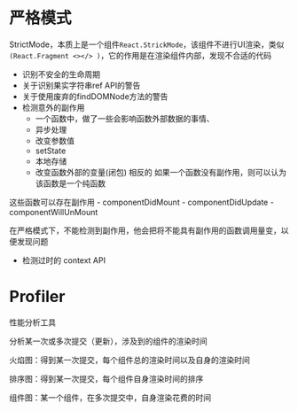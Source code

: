 # 严格模式

StrictMode，本质上是一个组件```React.StrickMode```，该组件不进行UI渲染，类似```(React.Fragment <></> )```，它的作用是在渲染组件内部，发现不合适的代码

- 识别不安全的生命周期
- 关于识别果实字符串ref API的警告
- 关于使用废弃的findDOMNode方法的警告
- 检测意外的副作用
    - 一个函数中，做了一些会影响函数外部数据的事情、
    - 异步处理
    - 改变参数值
    - setState
    - 本地存储
    - 改变函数外部的变量(闭包)
相反的 如果一个函数没有副作用，则可以认为该函数是一个纯函数

这些函数可以存在副作用
    - componentDidMount
    - componentDidUpdate
    - componentWillUnMount

在严格模式下，不能检测到副作用，他会把将不能具有副作用的函数调用量变，以便发现问题

- 检测过时的 context API

# Profiler

性能分析工具

分析某一次或多次提交（更新），涉及到的组件的渲染时间

火焰图：得到某一次提交，每个组件总的渲染时间以及自身的渲染时间

排序图：得到某一次提交，每个组件自身渲染时间的排序

组件图：某一个组件，在多次提交中，自身渲染花费的时间

